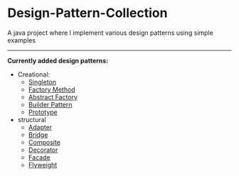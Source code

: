 # Design-Pattern-Collection
A java project where I implement various design patterns using simple examples

---

__Currently added design patterns:__

- Creational:
  - [Singleton](https://github.com/EnnioSileno/Design-Pattern-Collection/tree/main/src/main/java/ch/ennio/sileno/creational/singleton)
  - [Factory Method](https://github.com/EnnioSileno/Design-Pattern-Collection/tree/main/src/main/java/ch/ennio/sileno/creational/factorymethod)
  - [Abstract Factory](https://github.com/EnnioSileno/Design-Pattern-Collection/tree/main/src/main/java/ch/ennio/sileno/creational/abstractfactory)
  - [Builder Pattern](https://github.com/EnnioSileno/Design-Pattern-Collection/tree/main/src/main/java/ch/ennio/sileno/creational/builder)
  - [Prototype](https://github.com/EnnioSileno/Design-Pattern-Collection/tree/main/src/main/java/ch/ennio/sileno/creational/prototype)
- structural
  - [Adapter](https://github.com/EnnioSileno/Design-Pattern-Collection/tree/main/src/main/java/ch/ennio/sileno/structural/adapter)
  - [Bridge](https://github.com/EnnioSileno/Design-Pattern-Collection/tree/main/src/main/java/ch/ennio/sileno/structural/bridge)
  - [Composite](https://github.com/EnnioSileno/Design-Pattern-Collection/tree/main/src/main/java/ch/ennio/sileno/structural/composite)
  - [Decorator](https://github.com/EnnioSileno/Design-Pattern-Collection/tree/main/src/main/java/ch/ennio/sileno/structural/decorator)
  - [Facade](https://github.com/EnnioSileno/Design-Pattern-Collection/tree/main/src/main/java/ch/ennio/sileno/structural/facade)
  - [Flyweight](https://github.com/EnnioSileno/Design-Pattern-Collection/tree/main/src/main/java/ch/ennio/sileno/structural/flyweight)
